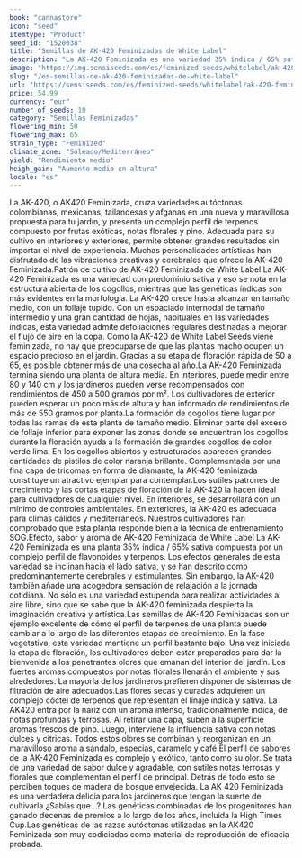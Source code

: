 ```yaml
---
book: "cannastore"
icon: "seed"
itemtype: "Product"
seed_id: "1520038"
title: "Semillas de AK-420 Feminizadas de White Label"
description: "La AK-420 Feminizada es una variedad 35% índica / 65% sativa, de floración corta, entre 50 y 65 días. Su estructura de cogollos es ligera y aireada."
image: "https://img.sensiseeds.com/es/feminized-seeds/whitelabel/ak-420-feminizada-image.png"
slug: "/es-semillas-de-ak-420-feminizadas-de-white-label"
url: "https://sensiseeds.com/es/feminized-seeds/whitelabel/ak-420-feminizada?a_aid=cannastore"
price: 54.99
currency: "eur"
number_of_seeds: 10
category: "Semillas Feminizadas"
flowering_min: 50
flowering_max: 65
strain_type: "Feminized"
climate_zone: "Soleado/Mediterráneo"
yield: "Rendimiento medio"
heigh_gain: "Aumento medio en altura"
locale: "es"
---
```

La AK-420, o AK420 Feminizada, cruza variedades autóctonas colombianas, mexicanas, tailandesas y afganas en una nueva y maravillosa propuesta para tu jardín, y presenta un complejo perfil de terpenos compuesto por frutas exóticas, notas florales y pino. Adecuada para su cultivo en interiores y exteriores, permite obtener grandes resultados sin importar el nivel de experiencia. Muchas personalidades artísticas han disfrutado de las vibraciones creativas y cerebrales que ofrece la AK-420 Feminizada.Patrón de cultivo de AK-420 Feminizada de White Label La AK-420 Feminizada es una variedad con predominio sativa y eso se nota en la estructura abierta de los cogollos, mientras que las genéticas índicas son más evidentes en la morfología. La AK-420 crece hasta alcanzar un tamaño medio, con un follaje tupido. Con un espaciado internodal de tamaño intermedio y una gran cantidad de hojas, habituales en las variedades índicas, esta variedad admite defoliaciones regulares destinadas a mejorar el flujo de aire en la copa. Como la AK-420 de White Label Seeds viene feminizada, no hay que preocuparse de que las plantas macho ocupen un espacio precioso en el jardín. Gracias a su etapa de floración rápida de 50 a 65, es posible obtener más de una cosecha al año.La AK-420 Feminizada termina siendo una planta de altura media. En interiores, puede medir entre 80 y 140 cm y los jardineros pueden verse recompensados con rendimientos de 450 a 500 gramos por m². Los cultivadores de exterior pueden esperar un poco más de altura y han informado de rendimientos de más de 550 gramos por planta.La formación de cogollos tiene lugar por todas las ramas de esta planta de tamaño medio. Eliminar parte del exceso de follaje inferior para exponer las zonas donde se encuentran los cogollos durante la floración ayuda a la formación de grandes cogollos de color verde lima. En los cogollos abiertos y estructurados aparecen grandes cantidades de pistilos de color naranja brillante. Complementada por una fina capa de tricomas en forma de diamante, la AK-420 feminizada constituye un atractivo ejemplar para contemplar.Los sutiles patrones de crecimiento y las cortas etapas de floración de la AK-420 la hacen ideal para cultivadores de cualquier nivel. En interiores, se desarrollará con un mínimo de controles ambientales. En exteriores, la AK-420 es adecuada para climas cálidos y mediterráneos. Nuestros cultivadores han comprobado que esta planta responde bien a la técnica de entrenamiento SOG.Efecto, sabor y aroma de AK-420 Feminizada de White Label La AK-420 Feminizada es una planta 35% índica / 65% sativa compuesta por un complejo perfil de flavonoides y terpenos. Los efectos generales de esta variedad se inclinan hacia el lado sativa, y se han descrito como predominantemente cerebrales y estimulantes. Sin embargo, la AK-420 también añade una acogedora sensación de relajación a la jornada cotidiana. No sólo es una variedad estupenda para realizar actividades al aire libre, sino que se sabe que la AK-420 feminizada despierta la imaginación creativa y artística.Las semillas de AK-420 Feminizadas son un ejemplo excelente de cómo el perfil de terpenos de una planta puede cambiar a lo largo de las diferentes etapas de crecimiento. En la fase vegetativa, esta variedad mantiene un perfil bastante bajo. Una vez iniciada la etapa de floración, los cultivadores deben estar preparados para dar la bienvenida a los penetrantes olores que emanan del interior del jardín. Los fuertes aromas compuestos por notas florales llenarán el ambiente y sus alrededores. La mayoría de los jardineros prefieren disponer de sistemas de filtración de aire adecuados.Las flores secas y curadas adquieren un complejo cóctel de terpenos que representan el linaje índica y sativa. La AK420 entra por la nariz con un aroma intenso, tradicionalmente índica, de notas profundas y terrosas. Al retirar una capa, suben a la superficie aromas frescos de pino. Luego, interviene la influencia sativa con notas dulces y cítricas. Todos estos olores se combinan y reorganizan en un maravilloso aroma a sándalo, especias, caramelo y café.El perfil de sabores de la AK-420 Feminizada es complejo y exótico, tanto como su olor. Se trata de una variedad de sabor dulce y agradable, con sutiles notas terrosas y florales que complementan el perfil de principal. Detrás de todo esto se perciben toques de madera de bosque envejecida. La AK 420 Feminizada es una verdadera delicia para los jardineros que tengan la suerte de cultivarla.¿Sabías que…? Las genéticas combinadas de los progenitores han ganado decenas de premios a lo largo de los años, incluida la High Times Cup.Las genéticas de las razas autóctonas utilizadas en la AK420 Feminizada son muy codiciadas como material de reproducción de eficacia probada.
